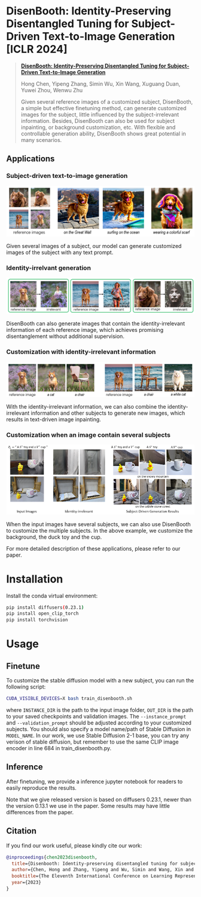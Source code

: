 # DisenBooth: Identity-Preserving Disentangled Tuning for Subject-Driven Text-to-Image Generation [ICLR 2024]

> <a href="https://openreview.net/forum?id=FlhjUkC7vH">**DisenBooth: Identity-Preserving Disentangled Tuning for Subject-Driven Text-to-Image Generation**</a>
>
> Hong Chen, Yipeng Zhang, Simin Wu, Xin Wang, Xuguang Duan, Yuwei Zhou, Wenwu Zhu
>
> Given several reference images of a customized subject, DisenBooth, a simple but effective finetuning method, can generate customized images for the subject, little influenced by the subject-irrelevant information. Besides, DisenBooth can also be used for subject inpainting, or background customization, etc. With flexible and controllable generation ability, DisenBooth shows great potential in many scenarios.

## Applications

### Subject-driven text-to-image generation
<img src="assets/subject.png"/>

Given several images of a subject, our model can generate customized images of the subject with any text prompt.

### Identity-irrelvant generation
<img src="assets/irrelevant.png"/>

DisenBooth can also generate images that contain the identity-irrelevant information of each reference image, which achieves promising disentanglement without additional supervision.

### Customization with identity-irrelevant information
<img src="assets/custom.png"/>

With the identity-irrelevant information, we can also combine the identity-irrelevant information and other subjects to generate new images, which results in text-driven image inpainting.

### Customization when an image contain several subjects
<img src="assets/multi.png"/>

When the input images have several subjects, we can also use DisenBooth to customize the multiple subjects. In the above example, we customize the background, the duck toy and the cup.

For more detailed description of these applications, please refer to our paper.

# Installation
Install the conda virtual environment:
```bash
pip install diffusers(0.23.1)
pip install open_clip_torch
pip install torchvision
```

# Usage

## Finetune
To customize the stable diffusion model with a new subject, you can run the following script:

```bash
CUDA_VISIBLE_DEVICES=X bash train_disenbooth.sh
```
where `INSTANCE_DIR` is the path to the input image folder, `OUT_DIR` is the path to your saved checkpoints and validation images. The `--instance_prompt` and `--validation_prompt` should be adjusted according to your customized subjects. You should also specify a model name/path of Stable Diffusion in `MODEL_NAME`. In our work, we use Stable Diffusion 2-1 base, you can try any verison of stable diffusion, but remember to use the same CLIP image encoder in line 684 in train_disenbooth.py. 


## Inference
After finetuning, we provide a inference jupyter notebook for readers to easily reproduce the results.

Note that we give released version is based on diffusers 0.23.1, newer than the version 0.13.1 we use in the paper. Some results may have little differences from the paper. 

## Citation
If you find our work useful, please kindly cite our work:
```bibtex
@inproceedings{chen2023disenbooth,
  title={Disenbooth: Identity-preserving disentangled tuning for subject-driven text-to-image generation},
  author={Chen, Hong and Zhang, Yipeng and Wu, Simin and Wang, Xin and Duan, Xuguang and Zhou, Yuwei and Zhu, Wenwu},
  booktitle={The Eleventh International Conference on Learning Representations},
  year={2023}
}
```
